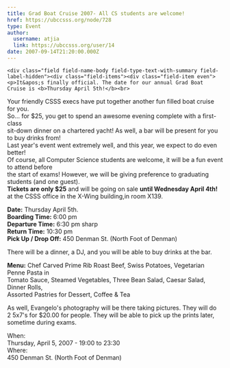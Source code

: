 ```yaml
---
title: Grad Boat Cruise 2007- All CS students are welcome! 
href: https://ubccsss.org/node/728
type: Event
author:
  username: atjia
  link: https://ubccsss.org/user/14
date: 2007-09-14T21:20:00.000Z
---
```



    <div class="field field-name-body field-type-text-with-summary field-label-hidden"><div class="field-items"><div class="field-item even"><p>It&apos;s finally official. The date for our annual Grad Boat Cruise is <b>Thursday April 5th!</b><br>
Your friendly CSSS execs have put together another fun filled boat cruise for you.<br>
So... for $25, you get to spend an awesome evening complete with a first-class<br>
sit-down dinner on a chartered yacht! As well, a bar will be present for you to buy drinks from!<br>
Last year&apos;s event went extremely well, and this year, we expect to do even better!<br>
Of course, all Computer Science students are welcome, it will be a fun event to attend before<br>
the start of exams! However, we will be giving preference to graduating students (and one guest).<br>
<b>Tickets are only $25</b> and will be going on sale <b>until Wednesday April 4th!</b><br>
at the CSSS office in the X-Wing building,in room X139.</p>
<p><b>Date:</b> Thursday April 5th.<br>
<b>Boarding Time:</b> 6:00 pm<br>
<b>Departure Time:</b> 6:30 pm sharp<br>
<b>Return Time:</b> 10:30 pm<br>
<b>Pick Up / Drop Off:</b> 450 Denman St. (North Foot of Denman)</p>
<p>There will be a dinner, a DJ,  and you will be able to buy drinks at the bar.</p>
<p><b>Menu:</b> Chef Carved Prime Rib Roast Beef, Swiss Potatoes, Vegetarian Penne Pasta in<br>
Tomato Sauce, Steamed Vegetables, Three Bean Salad, Caesar Salad, Dinner Rolls,<br>
Assorted Pastries for Dessert, Coffee &amp; Tea</p>
<p>As well, Evangelo&apos;s photography will be there taking pictures. They will do<br>
2 5x7&apos;s for $20.00 for people. They will be able to pick up the prints later,<br>
sometime during exams.</p>
</div></div></div><div class="field field-name-field-dates field-type-datetime field-label-above"><div class="field-label">When:&#xA0;</div><div class="field-items"><div class="field-item even"><span class="date-display-single">Thursday, April 5, 2007 - <span class="date-display-range"><span class="date-display-start">19:00</span> to <span class="date-display-end">23:30</span></span></span></div></div></div><div class="field field-name-field-location field-type-text field-label-above"><div class="field-label">Where:&#xA0;</div><div class="field-items"><div class="field-item even">450 Denman St. (North Foot of Denman)</div></div></div>    <footer>
          </footer>
    